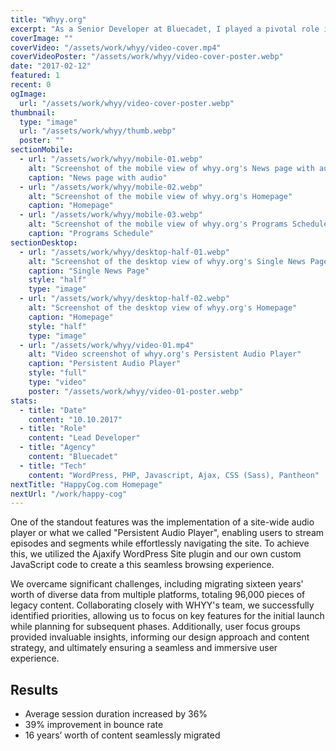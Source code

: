 ```yaml
---
title: "Whyy.org"
excerpt: "As a Senior Developer at Bluecadet, I played a pivotal role in the development of WHYY.org, a groundbreaking project for Greater Philadelphia's public media provider, WHYY. The revamped of this site not only integrated the station's renowned news service with compelling video/audio content, schedules, and event listings but also introduced innovative features to enhance user engagement with the platform's content."
coverImage: ""
coverVideo: "/assets/work/whyy/video-cover.mp4"
coverVideoPoster: "/assets/work/whyy/video-cover-poster.webp"
date: "2017-02-12"
featured: 1
recent: 0
ogImage:
  url: "/assets/work/whyy/video-cover-poster.webp"
thumbnail:
  type: "image"
  url: "/assets/work/whyy/thumb.webp"
  poster: ""
sectionMobile:
  - url: "/assets/work/whyy/mobile-01.webp"
    alt: "Screenshot of the mobile view of whyy.org's News page with audio"
    caption: "News page with audio"
  - url: "/assets/work/whyy/mobile-02.webp"
    alt: "Screenshot of the mobile view of whyy.org's Homepage"
    caption: "Homepage"
  - url: "/assets/work/whyy/mobile-03.webp"
    alt: "Screenshot of the mobile view of whyy.org's Programs Schedule"
    caption: "Programs Schedule"
sectionDesktop:
  - url: "/assets/work/whyy/desktop-half-01.webp"
    alt: "Screenshot of the desktop view of whyy.org's Single News Page"
    caption: "Single News Page"
    style: "half"
    type: "image"
  - url: "/assets/work/whyy/desktop-half-02.webp"
    alt: "Screenshot of the desktop view of whyy.org's Homepage"
    caption: "Homepage"
    style: "half"
    type: "image"
  - url: "/assets/work/whyy/video-01.mp4"
    alt: "Video screenshot of whyy.org's Persistent Audio Player"
    caption: "Persistent Audio Player"
    style: "full"
    type: "video"
    poster: "/assets/work/whyy/video-01-poster.webp"
stats:
  - title: "Date"
    content: "10.10.2017"
  - title: "Role"
    content: "Lead Developer"
  - title: "Agency"
    content: "Bluecadet"
  - title: "Tech"
    content: "WordPress, PHP, Javascript, Ajax, CSS (Sass), Pantheon"
nextTitle: "HappyCog.com Homepage"
nextUrl: "/work/happy-cog"
---
```


One of the standout features was the implementation of a site-wide audio player or what we called "Persistent Audio Player", enabling users to stream episodes and segments while effortlessly navigating the site. To achieve this, we utilized the Ajaxify WordPress Site plugin and our own custom JavaScript code to create a this seamless browsing experience.

We overcame significant challenges, including migrating sixteen years' worth of diverse data from multiple platforms, totaling 96,000 pieces of legacy content. Collaborating closely with WHYY's team, we successfully identified priorities, allowing us to focus on key features for the initial launch while planning for subsequent phases. Additionally, user focus groups provided invaluable insights, informing our design approach and content strategy, and ultimately ensuring a seamless and immersive user experience.

## Results

- Average session duration increased by 36%
- 39% improvement in bounce rate
- 16 years’ worth of content seamlessly migrated
